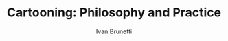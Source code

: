 ---
title: "Cartooning: Philosophy and Practice"
subtitle: ""
description: ""
layout: book
author: Ivan Brunetti
started: 2013-09-20
read: 2013-09-20
status: read
rating: 4
color: 
cover: 
pages: 77
progress: 0
link: 
---